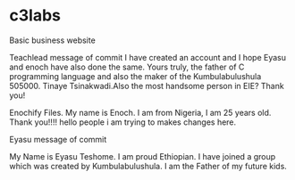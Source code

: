 # c3labs
Basic business website

Teachlead message of commit
I have created an account and I hope Eyasu and enoch have also done the same. Yours truly, the father of C programming language and also the maker of the Kumbulabulushula 505000. Tinaye Tsinakwadi.Also the most handsome person in EIE?
Thank you!

Enochify Files.
My name is Enoch. I am from Nigeria, I am 25 years old.
Thank you!!!!
hello people i am trying to makes changes here.

Eyasu message of commit

My Name is Eyasu Teshome. I am proud Ethiopian. I have joined a group which was created by  Kumbulabulushula. I am the Father of my future kids.
